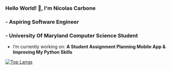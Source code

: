 ### Hello World! 👋, I'm Nicolas Carbone

### - Aspiring Software Engineer
### - University Of Maryland Computer Science Student

  - I’m currently working on: __A Student Assignment Planning Mobile App & Improving My Python Skills__ 

[![Top Langs](https://github-readme-stats.vercel.app/api/top-langs/?username=nico671)](https://github.com/anuraghazra/github-readme-stats)

<!--
**nico671/nico671** is a ✨ _special_ ✨ repository because its `README.md` (this file) appears on your GitHub profile.

Here are some ideas to get you started:

- 🔭 I’m currently working on ...
- 🌱 I’m currently learning ...
- 👯 I’m looking to collaborate on ...
- 🤔 I’m looking for help with ...
- 💬 Ask me about ...
- 📫 How to reach me: ...
- 😄 Pronouns: ...
- ⚡ Fun fact: ...
-->
